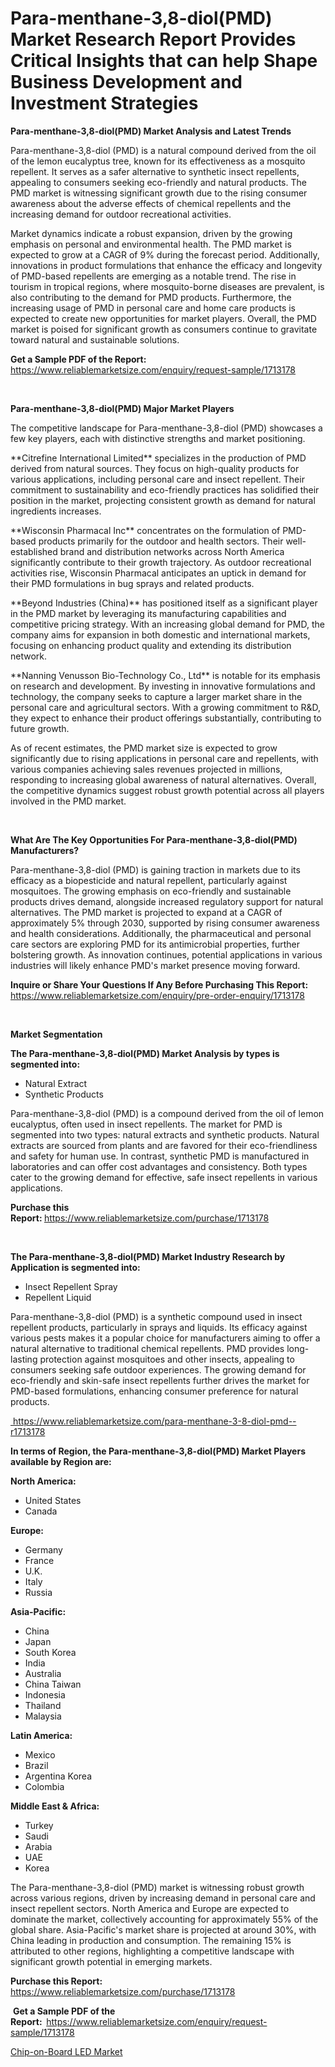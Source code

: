 <p><h1>Para-menthane-3,8-diol(PMD) Market Research Report Provides Critical Insights that can help Shape Business Development and Investment Strategies</h1></p><p><strong>Para-menthane-3,8-diol(PMD) Market Analysis and Latest Trends</strong></p>
<p><p>Para-menthane-3,8-diol (PMD) is a natural compound derived from the oil of the lemon eucalyptus tree, known for its effectiveness as a mosquito repellent. It serves as a safer alternative to synthetic insect repellents, appealing to consumers seeking eco-friendly and natural products. The PMD market is witnessing significant growth due to the rising consumer awareness about the adverse effects of chemical repellents and the increasing demand for outdoor recreational activities.</p><p>Market dynamics indicate a robust expansion, driven by the growing emphasis on personal and environmental health. The PMD market is expected to grow at a CAGR of 9% during the forecast period. Additionally, innovations in product formulations that enhance the efficacy and longevity of PMD-based repellents are emerging as a notable trend. The rise in tourism in tropical regions, where mosquito-borne diseases are prevalent, is also contributing to the demand for PMD products. Furthermore, the increasing usage of PMD in personal care and home care products is expected to create new opportunities for market players. Overall, the PMD market is poised for significant growth as consumers continue to gravitate toward natural and sustainable solutions.</p></p>
<p><strong>Get a Sample PDF of the Report:&nbsp;</strong> <a href="https://www.reliablemarketsize.com/enquiry/request-sample/1713178?utm_campaign=1897&utm_medium=2&utm_source=Github&utm_content=ia&utm_term=11012025&utm_id=para-menthane-38-diolpmd">https://www.reliablemarketsize.com/enquiry/request-sample/1713178</a></p>
<p>&nbsp;</p>
<p><strong>Para-menthane-3,8-diol(PMD) Major Market Players</strong></p>
<p><p>The competitive landscape for Para-menthane-3,8-diol (PMD) showcases a few key players, each with distinctive strengths and market positioning. </p><p>**Citrefine International Limited** specializes in the production of PMD derived from natural sources. They focus on high-quality products for various applications, including personal care and insect repellent. Their commitment to sustainability and eco-friendly practices has solidified their position in the market, projecting consistent growth as demand for natural ingredients increases.</p><p>**Wisconsin Pharmacal Inc** concentrates on the formulation of PMD-based products primarily for the outdoor and health sectors. Their well-established brand and distribution networks across North America significantly contribute to their growth trajectory. As outdoor recreational activities rise, Wisconsin Pharmacal anticipates an uptick in demand for their PMD formulations in bug sprays and related products.</p><p>**Beyond Industries (China)** has positioned itself as a significant player in the PMD market by leveraging its manufacturing capabilities and competitive pricing strategy. With an increasing global demand for PMD, the company aims for expansion in both domestic and international markets, focusing on enhancing product quality and extending its distribution network.</p><p>**Nanning Venusson Bio-Technology Co., Ltd** is notable for its emphasis on research and development. By investing in innovative formulations and technology, the company seeks to capture a larger market share in the personal care and agricultural sectors. With a growing commitment to R&D, they expect to enhance their product offerings substantially, contributing to future growth.</p><p>As of recent estimates, the PMD market size is expected to grow significantly due to rising applications in personal care and repellents, with various companies achieving sales revenues projected in millions, responding to increasing global awareness of natural alternatives. Overall, the competitive dynamics suggest robust growth potential across all players involved in the PMD market.</p></p>
<p>&nbsp;</p>
<p><strong>What Are The Key Opportunities For Para-menthane-3,8-diol(PMD) Manufacturers?</strong></p>
<p><p>Para-menthane-3,8-diol (PMD) is gaining traction in markets due to its efficacy as a biopesticide and natural repellent, particularly against mosquitoes. The growing emphasis on eco-friendly and sustainable products drives demand, alongside increased regulatory support for natural alternatives. The PMD market is projected to expand at a CAGR of approximately 5% through 2030, supported by rising consumer awareness and health considerations. Additionally, the pharmaceutical and personal care sectors are exploring PMD for its antimicrobial properties, further bolstering growth. As innovation continues, potential applications in various industries will likely enhance PMD's market presence moving forward.</p></p>
<p><strong>Inquire or Share Your Questions If Any Before Purchasing This Report:</strong> <a href="https://www.reliablemarketsize.com/enquiry/pre-order-enquiry/1713178?utm_campaign=1897&utm_medium=2&utm_source=Github&utm_content=ia&utm_term=11012025&utm_id=para-menthane-38-diolpmd">https://www.reliablemarketsize.com/enquiry/pre-order-enquiry/1713178</a></p>
<p>&nbsp;</p>
<p><strong>Market Segmentation</strong></p>
<p><strong>The Para-menthane-3,8-diol(PMD) Market Analysis by types is segmented into:</strong></p>
<p><ul><li>Natural Extract</li><li>Synthetic Products</li></ul></p>
<p><p>Para-menthane-3,8-diol (PMD) is a compound derived from the oil of lemon eucalyptus, often used in insect repellents. The market for PMD is segmented into two types: natural extracts and synthetic products. Natural extracts are sourced from plants and are favored for their eco-friendliness and safety for human use. In contrast, synthetic PMD is manufactured in laboratories and can offer cost advantages and consistency. Both types cater to the growing demand for effective, safe insect repellents in various applications.</p></p>
<p><strong>Purchase this Report:&nbsp;</strong><a href="https://www.reliablemarketsize.com/purchase/1713178?utm_campaign=1897&utm_medium=2&utm_source=Github&utm_content=ia&utm_term=11012025&utm_id=para-menthane-38-diolpmd">https://www.reliablemarketsize.com/purchase/1713178</a></p>
<p>&nbsp;</p>
<p><strong>The Para-menthane-3,8-diol(PMD) Market Industry Research by Application is segmented into:</strong></p>
<p><ul><li>Insect Repellent Spray</li><li>Repellent Liquid</li></ul></p>
<p><p>Para-menthane-3,8-diol (PMD) is a synthetic compound used in insect repellent products, particularly in sprays and liquids. Its efficacy against various pests makes it a popular choice for manufacturers aiming to offer a natural alternative to traditional chemical repellents. PMD provides long-lasting protection against mosquitoes and other insects, appealing to consumers seeking safe outdoor experiences. The growing demand for eco-friendly and skin-safe insect repellents further drives the market for PMD-based formulations, enhancing consumer preference for natural products.</p></p>
<p><a href="https://www.reliablemarketsize.com/para-menthane-3-8-diol-pmd--r1713178?utm_campaign=1897&utm_medium=2&utm_source=Github&utm_content=ia&utm_term=11012025&utm_id=para-menthane-38-diolpmd">&nbsp;https://www.reliablemarketsize.com/para-menthane-3-8-diol-pmd--r1713178</a></p>
<p><strong>In terms of Region, the Para-menthane-3,8-diol(PMD) Market Players available by Region are:</strong></p>
<p>
    <p> <strong> North America: </strong>
        <ul>
            <li>United States</li>
            <li>Canada</li>
        </ul>
        </p> 
    <p> <strong> Europe: </strong>
        <ul>
            <li>Germany</li>
            <li>France</li>
            <li>U.K.</li>
            <li>Italy</li>
            <li>Russia</li>
        </ul>
        </p> 
    <p> <strong> Asia-Pacific: </strong>
        <ul>
            <li>China</li>
            <li>Japan</li>
            <li>South Korea</li>
            <li>India</li>
            <li>Australia</li>
            <li>China Taiwan</li>
            <li>Indonesia</li>
            <li>Thailand</li>
            <li>Malaysia</li>
        </ul>
        </p> 
    <p> <strong> Latin America: </strong>
        <ul>
            <li>Mexico</li>
            <li>Brazil</li>
            <li>Argentina Korea</li>
            <li>Colombia</li>
        </ul>
        </p> 
    <p> <strong> Middle East & Africa: </strong>
        <ul>
            <li>Turkey</li>
            <li>Saudi</li>
            <li>Arabia</li>
            <li>UAE</li>
            <li>Korea</li>
        </ul>
    </p>
    </p>
<p><p>The Para-menthane-3,8-diol (PMD) market is witnessing robust growth across various regions, driven by increasing demand in personal care and insect repellent sectors. North America and Europe are expected to dominate the market, collectively accounting for approximately 55% of the global share. Asia-Pacific's market share is projected at around 30%, with China leading in production and consumption. The remaining 15% is attributed to other regions, highlighting a competitive landscape with significant growth potential in emerging markets.</p></p>
<p><strong>Purchase this Report: </strong><a href="https://www.reliablemarketsize.com/purchase/1713178?utm_campaign=1897&utm_medium=2&utm_source=Github&utm_content=ia&utm_term=11012025&utm_id=para-menthane-38-diolpmd">https://www.reliablemarketsize.com/purchase/1713178</a></p>
<p>&nbsp;<strong>Get a Sample PDF of the Report:&nbsp;&nbsp;</strong><a href="https://www.reliablemarketsize.com/enquiry/request-sample/1713178?utm_campaign=1897&utm_medium=2&utm_source=Github&utm_content=ia&utm_term=11012025&utm_id=para-menthane-38-diolpmd">https://www.reliablemarketsize.com/enquiry/request-sample/1713178</a></p>
<p><strong></strong></p>
<p><p><a href="https://github.com/ChiragRP21/Market-Research-Report-List-7/blob/main/chip-on-board-led-market.md?utm_campaign=1897&utm_medium=2&utm_source=Github&utm_content=ia&utm_term=11012025&utm_id=para-menthane-38-diolpmd">Chip-on-Board LED Market</a></p></p>